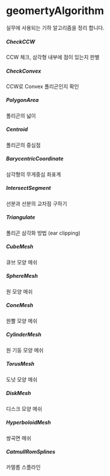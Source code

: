 # geomertyAlgorithm
실무에 사용되는 기하 알고리즘을 정리 합니다.

##### CheckCCW
CCW 체크, 삼각형 내부에 점이 있는지 판별

##### CheckConvex
CCW로 Convex 폴리곤인지 확인

##### PolygonArea
폴리곤의 넓이

##### Centroid
폴리곤의 중심점

##### BarycentricCoordinate
삼각형의 무게중심 좌표계

##### IntersectSegment
선분과 선분의 교차점 구하기

##### Triangulate
폴리곤 삼각화 방법 (ear clipping)

##### CubeMesh
큐브 모양 메쉬

##### SphereMesh
원 모양 메쉬

##### ConeMesh
원뿔 모양 메쉬

##### CylinderMesh
원 기둥 모양 메쉬

##### TorusMesh
도넛 모양 메쉬

##### DiskMesh
디스크 모양 메쉬

##### HyperboloidMesh
쌍곡면 메쉬

##### CatmullRomSplines
카멀롬 스플라인

